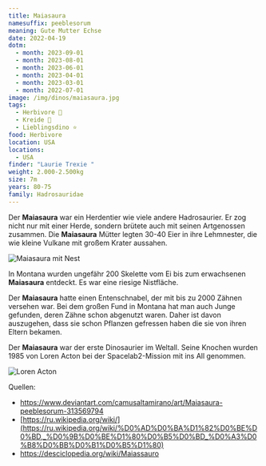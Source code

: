 ```yaml
---
title: Maiasaura
namesuffix: peeblesorum
meaning: Gute Mutter Echse
date: 2022-04-19
dotm:
  - month: 2023-09-01
  - month: 2023-08-01
  - month: 2023-06-01
  - month: 2023-04-01
  - month: 2023-03-01
  - month: 2022-07-01
image: /img/dinos/maiasaura.jpg
tags:
  - Herbivore 🌿
  - Kreide 🦴
  - Lieblingsdino ⭐
food: Herbivore
location: USA
locations:
  - USA
finder: "Laurie Trexie "
weight: 2.000-2.500kg
size: 7m
years: 80-75
family: Hadrosauridae
---
```

Der **Maiasaura** war ein Herdentier wie viele andere Hadrosaurier. Er zog nicht nur mit einer Herde, sondern brütete auch mit seinen Artgenossen zusammen. Die **Maiasaura** Mütter legten 30-40 Eier in ihre Lehmnester, die wie kleine Vulkane mit großem Krater aussahen.

![Maiasaura mit Nest](/img/dinos/maiasaura-nest.jpg)

In Montana wurden ungefähr 200 Skelette vom Ei bis zum erwachsenen **Maiasaura** entdeckt. Es war eine riesige Nistfläche.

Der **Maiasaura** hatte einen Entenschnabel, der mit bis zu 2000 Zähnen versehen war. Bei dem großen Fund in Montana hat man auch Junge gefunden, deren Zähne schon abgenutzt waren. Daher ist davon auszugehen, dass sie schon Pflanzen gefressen haben die sie von ihren Eltern bekamen.

Der **Maiasaura** war der erste Dinosaurier im Weltall. Seine Knochen wurden 1985 von Loren Acton bei der Spacelab2-Mission mit ins All genommen.

![Loren Acton](/img/dinos/lorenacton.jpg)

Quellen:

* <https://www.deviantart.com/camusaltamirano/art/Maiasaura-peeblesorum-313569794>
* [](https://ru.wikipedia.org/wiki/%D0%AD%D0%BA%D1%82%D0%BE%D0%BD,_%D0%9B%D0%BE%D1%80%D0%B5%D0%BD_%D0%A3%D0%B8%D0%BB%D0%B1%D0%B5%D1%80)[https://ru.wikipedia.org/wiki/](https://ru.wikipedia.org/wiki/%D0%AD%D0%BA%D1%82%D0%BE%D0%BD,_%D0%9B%D0%BE%D1%80%D0%B5%D0%BD_%D0%A3%D0%B8%D0%BB%D0%B1%D0%B5%D1%80)
* <https://desciclopedia.org/wiki/Maiassauro>